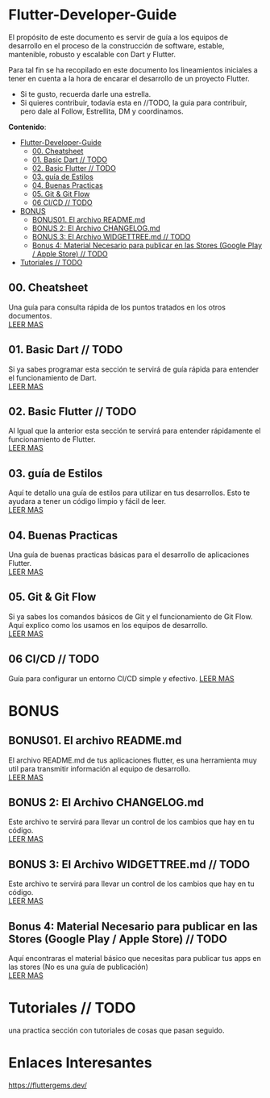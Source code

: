 # Flutter-Developer-Guide

El propósito de este documento es servir de guía a los equipos de desarrollo en el proceso de la construcción de software, estable, mantenible, robusto y escalable con Dart y Flutter.

Para tal fin se ha recopilado en este documento los lineamientos iniciales a tener en cuenta a la hora de encarar el desarrollo de un proyecto Flutter. 

  - Si te gusto, recuerda darle una estrella. 
  - Si quieres contribuir, todavía esta en //TODO, la guia para contribuir, pero dale al Follow, Estrellita, DM y coordinamos. 

**Contenido**: 

- [Flutter-Developer-Guide](#flutter-developer-guide)
  - [00. Cheatsheet](#00-cheatsheet)
  - [01. Basic Dart // TODO](#01-basic-dart--todo)
  - [02. Basic Flutter // TODO](#02-basic-flutter--todo)
  - [03. guía de Estilos](#03-guía-de-estilos)
  - [04. Buenas Practicas](#04-buenas-practicas)
  - [05. Git & Git Flow](#05-git--git-flow)
  - [06 CI/CD // TODO](#06-cicd--todo)
- [BONUS](#bonus)
  - [BONUS01. El archivo README.md](#bonus01-el-archivo-readmemd)
  - [BONUS 2: El Archivo CHANGELOG.md](#bonus-2-el-archivo-changelogmd)
  - [BONUS 3: El Archivo WIDGETTREE.md  // TODO](#bonus-3-el-archivo-widgettreemd---todo)
  - [Bonus 4: Material Necesario para publicar en las Stores (Google Play / Apple Store) // TODO](#bonus-4-material-necesario-para-publicar-en-las-stores-google-play--apple-store--todo)
- [Tutoriales // TODO](#tutoriales--todo)


## 00. Cheatsheet
Una guía para consulta rápida de los puntos tratados en los otros documentos.  
[LEER MAS](es/guia/00_cheatsheet.md)

## 01. Basic Dart // TODO
Si ya sabes programar esta sección te servirá de guía rápida para entender el funcionamiento de Dart.  
[LEER MAS](es/guia/01_dart_basico.md)

## 02. Basic Flutter // TODO
Al Igual que la anterior esta sección te servirá para entender rápidamente el funcionamiento de Flutter.  
[LEER MAS](es/guia/02_flutter_basico.md)

## 03. guía de Estilos
Aquí te detallo una guía de estilos para utilizar en tus desarrollos. Esto te ayudara a tener un código limpio y fácil de  leer.  
[LEER MAS](es/guia/03_guia_de_estilos.md)

## 04. Buenas Practicas
Una guía de buenas practicas básicas para el desarrollo de aplicaciones Flutter.   
[LEER MAS](es/guia/04_buenas_practicas.md)

## 05. Git & Git Flow
Si ya sabes los comandos básicos de Git y el funcionamiento de Git Flow. 
Aquí explico como los usamos en los equipos de desarrollo.  
[LEER MAS](es/guia/05_git_git_flow.md)

## 06 CI/CD // TODO
Guía para configurar un entorno CI/CD simple y efectivo. 
[LEER MAS](es/guia/06_ci_cd.md)
# BONUS

## BONUS01. El archivo README.md 
El archivo README.md de tus aplicaciones flutter, es una herramienta muy util para transmitir información al equipo de desarrollo.   
[LEER MAS](es/bonus/01_archivo_readme.md)

## BONUS 2: El Archivo CHANGELOG.md 
Este archivo te servirá para llevar un control de los cambios que hay en tu código.    
[LEER MAS](es/bonus/02_archivo_changelog.md)

## BONUS 3: El Archivo WIDGETTREE.md  // TODO
Este archivo te servirá para llevar un control de los cambios que hay en tu código.    
[LEER MAS ](es/bonus/03_archivo%20widgettree.md)

## Bonus 4: Material Necesario para publicar en las Stores (Google Play / Apple Store) // TODO
Aquí encontraras el material básico que necesitas para publicar tus apps en las stores (No es una guía de publicación)   
[LEER MAS](es/bonus/04_materiales_stores.md)

# Tutoriales // TODO
una practica sección con tutoriales de cosas que pasan seguido.  

# Enlaces Interesantes

https://fluttergems.dev/ 







